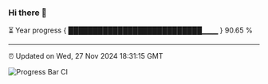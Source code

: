 ### Hi there 👋

⏳ Year progress { ███████████████████████████▁▁▁ } 90.65 %

---

⏰ Updated on Wed, 27 Nov 2024 18:31:15 GMT

![Progress Bar CI](https://github.com/ZhaoGui/ZhaoGui/workflows/Progress%20Bar%20CI/badge.svg)
